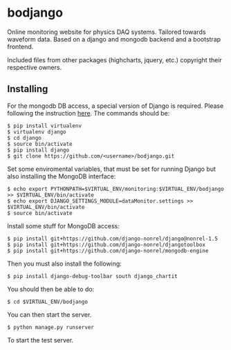 bodjango
========

Online monitoring website for physics DAQ systems. Tailored towards waveform data. Based on a django and mongodb backend and a bootstrap frontend.

Included files from other packages (highcharts, jquery, etc.) copyright their respective owners.

Installing
----------

For the mongodb DB access, a special version of Django is required.  Please following the instruction [here](http://django-mongodb-engine.readthedocs.org/en/latest/topics/setup.html).  The commands should be:

    $ pip install virtualenv
    $ virtualenv django
    $ cd django
    $ source bin/activate
    $ pip install django
    $ git clone https://github.com/<username>/bodjango.git

Set some enviromental variables, that must be set for running Django but also installing the MongoDB interface:

    $ echo export PYTHONPATH=$VIRTUAL_ENV/monitoring:$VIRTUAL_ENV/bodjango >> $VIRTUAL_ENV/bin/activate
    $ echo export DJANGO_SETTINGS_MODULE=dataMonitor.settings >> $VIRTUAL_ENV/bin/activate
    $ source bin/activate
 
Install some stuff for MongoDB access:

    $ pip install git+https://github.com/django-nonrel/django@nonrel-1.5
    $ pip install git+https://github.com/django-nonrel/djangotoolbox
    $ pip install git+https://github.com/django-nonrel/mongodb-engine

Then you must also install the following:

    $ pip install django-debug-toolbar south django_chartit

You should then be able to do:

    $ cd $VIRTUAL_ENV/bodjango

You can then start the server.

    $ python manage.py runserver

To start the test server.